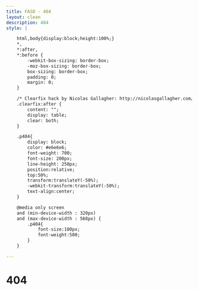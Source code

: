 ```yaml
---
title: FASO - 404
layout: clean 
description: 404
style: |

    html,body{display:block;height:100%;}
    *,
    *:after,
    *:before {
        -webkit-box-sizing: border-box;
        -moz-box-sizing: border-box;
        box-sizing: border-box;
        padding: 0;
        margin: 0;
    }

    /* Clearfix hack by Nicolas Gallagher: http://nicolasgallagher.com/micro-clearfix-hack/ */
    .clearfix:after {
        content: "";
        display: table;
        clear: both;
    }

    .p404{
        display: block;
        color: #e6e6e6;
        font-weight: 700;
        font-size: 200px;
        line-height: 250px;
        position:relative;
        top:50%;
        transform:translateY(-50%);
        -webkit-transform:translateY(-50%);
        text-align:center;
    }

    @media only screen 
    and (min-device-width : 320px) 
    and (max-device-width : 568px) { 
        .p404{
            font-size:100px;
            font-weight:500;
        }    
    }

---
```


<h1 class="p404">404</h1>
